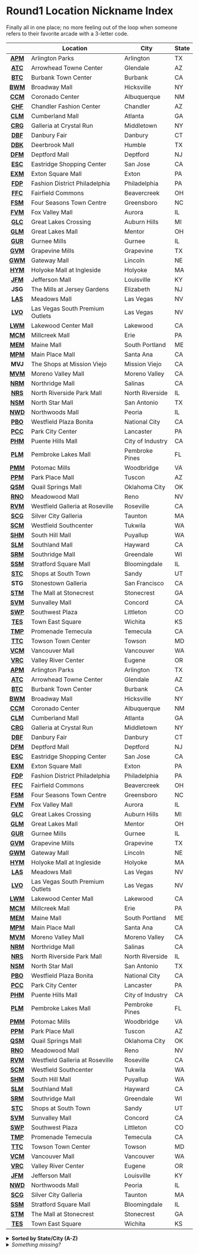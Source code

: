 # Round1 Location Nickname Index

Finally all in one place; no more feeling out of the loop when someone refers to their favorite arcade with a 3-letter code.

| |Location|City|State|
|:---:|--------|----|-----|
|[**APM**](https://zenius-i-vanisher.com/v5.2/arcade.php?id=3125#summary)|Arlington Parks|Arlington|TX|
|[**ATC**](https://zenius-i-vanisher.com/v5.2/arcade.php?id=7904#summary)|Arrowhead Towne Center|Glendale|AZ|
|[**BTC**](https://zenius-i-vanisher.com/v5.2/arcade.php?id=4439#summary)|Burbank Town Center|Burbank|CA|
|[**BWM**](https://zenius-i-vanisher.com/v5.2/arcade.php?id=3918#summary)|Broadway Mall|Hicksville|NY|
|[**CCM**](https://zenius-i-vanisher.com/v5.2/arcade.php?id=4165#summary)|Coronado Center|Albuquerque|NM|
|[**CHF**](https://zenius-i-vanisher.com/v5.2/arcade.php?id=7904#summary)|Chandler Fashion Center|Chandler|AZ|
|[**CLM**](https://zenius-i-vanisher.com/v5.2/arcade.php?id=4979#summary)|Cumberland Mall|Atlanta|GA|
|[**CRG**](https://zenius-i-vanisher.com/v5.2/arcade.php?id=3934#summary)|Galleria at Crystal Run|Middletown|NY|
|[**DBF**](https://zenius-i-vanisher.com/v5.2/arcade.php?id=7955#summary)|Danbury Fair|Danbury|CT|
|[**DBK**](https://zenius-i-vanisher.com/v5.2/arcade.php?id=8885#summary)|Deerbrook Mall|Humble|TX|
|[**DFM**](https://zenius-i-vanisher.com/v5.2/arcade.php?id=4871#summary)|Deptford Mall|Deptford|NJ|
|[**ESC**](https://zenius-i-vanisher.com/v5.2/arcade.php?id=2868#summary)|Eastridge Shopping Center|San Jose|CA|
|[**EXM**](https://zenius-i-vanisher.com/v5.2/arcade.php?id=3831#summary)|Exton Square Mall|Exton|PA|
|[**FDP**](https://zenius-i-vanisher.com/v5.2/arcade.php?id=4787#summary)|Fashion District Philadelphia|Philadelphia|PA|
|[**FFC**](https://zenius-i-vanisher.com/v5.2/arcade.php?id=4662#summary)|Fairfield Commons|Beavercreek|OH|
|[**FSM**](https://zenius-i-vanisher.com/v5.2/arcade.php?id=3997#summary)|Four Seasons Town Centre|Greensboro|NC|
|[**FVM**](https://zenius-i-vanisher.com/v5.2/arcade.php?id=3956#summary)|Fox Valley Mall|Aurora|IL|
|[**GLC**](https://zenius-i-vanisher.com/v5.2/arcade.php?id=3996#summary)|Great Lakes Crossing|Auburn Hills|MI|
|[**GLM**](https://zenius-i-vanisher.com/v5.2/arcade.php?id=4168#summary)|Great Lakes Mall|Mentor|OH|
|[**GUR**](https://zenius-i-vanisher.com/v5.2/arcade.php?id=7428#summary)|Gurnee Mills|Gurnee|IL|
|[**GVM**](https://zenius-i-vanisher.com/v5.2/arcade.php?id=3599#summary)|Grapevine Mills|Grapevine|TX|
|[**GWM**](https://zenius-i-vanisher.com/v5.2/arcade.php?id=4402#summary)|Gateway Mall|Lincoln|NE|
|[**HYM**](https://zenius-i-vanisher.com/v5.2/arcade.php?id=4361#summary)|Holyoke Mall at Ingleside|Holyoke|MA|
|[**JFM**](https://zenius-i-vanisher.com/v5.2/arcade.php?id=8043#summary)|Jefferson Mall|Louisville|KY|
|**JSG**|The Mills at Jersey Gardens|Elizabeth|NJ|
|[**LAS**](https://zenius-i-vanisher.com/v5.2/arcade.php?id=4364#summary)|Meadows Mall|Las Vegas|NV|
|[**LVO**](https://zenius-i-vanisher.com/v5.2/arcade.php?id=7426#summary)|Las Vegas South Premium Outlets|Las Vegas|NV|
|[**LWM**](https://zenius-i-vanisher.com/v5.2/arcade.php?id=2531#summary)|Lakewood Center Mall|Lakewood|CA|
|[**MCM**](https://zenius-i-vanisher.com/v5.2/arcade.php?id=4166#summary)|Millcreek Mall|Erie|PA|
|[**MEM**](https://zenius-i-vanisher.com/v5.2/arcade.php?id=4164#summary)|Maine Mall|South Portland|ME|
|[**MPM**](https://zenius-i-vanisher.com/v5.2/arcade.php?id=3295#summary)|Main Place Mall|Santa Ana|CA|
|**MVJ**|The Shops at Mission Viejo|Mission Viejo|CA|
|[**MVM**](https://zenius-i-vanisher.com/v5.2/arcade.php?id=2235#summary)|Moreno Valley Mall|Moreno Valley|CA|
|[**NRM**](https://zenius-i-vanisher.com/v5.2/arcade.php?id=4286#summary)|Northridge Mall|Salinas|CA|
|[**NRS**](https://zenius-i-vanisher.com/v5.2/arcade.php?id=4167#summary)|North Riverside Park Mall|North Riverside|IL|
|[**NSM**](https://zenius-i-vanisher.com/v5.2/arcade.php?id=5557#summary)|North Star Mall|San Antonio|TX|
|[**NWD**](https://zenius-i-vanisher.com/v5.2/arcade.php?id=7903#summary)|Northwoods Mall|Peoria|IL|
|[**PBO**](https://zenius-i-vanisher.com/v5.2/arcade.php?id=7905#summary)|Westfield Plaza Bonita|National City|CA|
|[**PCC**](https://zenius-i-vanisher.com/v5.2/arcade.php?id=4985#summary)|Park City Center|Lancaster|PA|
|[**PHM**](https://zenius-i-vanisher.com/v5.2/arcade.php?id=1423#summary)|Puente Hills Mall|City of Industry|CA|
|[**PLM**](https://zenius-i-vanisher.com/v5.2/arcade.php?id=4978#summary)|Pembroke Lakes Mall|Pembroke Pines|FL|
|[**PMM**](https://zenius-i-vanisher.com/v5.2/arcade.php?id=4987#summary)|Potomac Mills|Woodbridge|VA|
|[**PPM**](https://zenius-i-vanisher.com/v5.2/arcade.php?id=4367#summary)|Park Place Mall|Tuscon|AZ|
|[**QSM**](https://zenius-i-vanisher.com/v5.2/arcade.php?id=4785#summary)|Quail Springs Mall|Oklahoma City|OK|
|[**RNO**](https://zenius-i-vanisher.com/v5.2/arcade.php?id=4365#summary)|Meadowood Mall|Reno|NV|
|[**RVM**](https://zenius-i-vanisher.com/v5.2/arcade.php?id=4366#summary)|Westfield Galleria at Roseville|Roseville|CA|
|[**SCG**](https://zenius-i-vanisher.com/v5.2/arcade.php?id=4842#summary)|Silver City Galleria|Taunton|MA|
|[**SCM**](https://zenius-i-vanisher.com/v5.2/arcade.php?id=3296#summary)|Westfield Southcenter|Tukwila|WA|
|[**SHM**](https://zenius-i-vanisher.com/v5.2/arcade.php?id=4988#summary)|South Hill Mall|Puyallup|WA|
|[**SLM**](https://zenius-i-vanisher.com/v5.2/arcade.php?id=4359#summary)|Southland Mall|Hayward|CA|
|[**SRM**](https://zenius-i-vanisher.com/v5.2/arcade.php?id=4362#summary)|Southridge Mall|Greendale|WI|
|[**SSM**](https://zenius-i-vanisher.com/v5.2/arcade.php?id=3917#summary)|Stratford Square Mall|Bloomingdale|IL|
|[**STC**](https://zenius-i-vanisher.com/v5.2/arcade.php?id=3998#summary)|Shops at South Town|Sandy|UT|
|**STG**|Stonestown Galleria|San Francisco|CA|
|[**STM**](https://zenius-i-vanisher.com/v5.2/arcade.php?id=8044#summary)|The Mall at Stonecrest|Stonecrest|GA|
|[**SVM**](https://zenius-i-vanisher.com/v5.2/arcade.php?id=3704#summary)|Sunvalley Mall|Concord|CA|
|[**SWP**](https://zenius-i-vanisher.com/v5.2/arcade.php?id=3916#summary)|Southwest Plaza|Littleton|CO|
|[**TES**](https://zenius-i-vanisher.com/v5.2/arcade.php?id=8046#summary)|Town East Square|Wichita|KS|
|[**TMP**](https://zenius-i-vanisher.com/v5.2/arcade.php?id=4169#summary)|Promenade Temecula|Temecula|CA|
|[**TTC**](https://zenius-i-vanisher.com/v5.2/arcade.php?id=4363#summary)|Towson Town Center|Towson|MD|
|[**VCM**](https://zenius-i-vanisher.com/v5.2/arcade.php?id=4582#summary)|Vancouver Mall|Vancouver|WA|
|[**VRC**](https://zenius-i-vanisher.com/v5.2/arcade.php?id=4661#summary)|Valley River Center|Eugene|OR|
|[**APM**](https://zenius-i-vanisher.com/v5.2/arcade.php?id=3125#summary)|Arlington Parks|Arlington|TX|
|[**ATC**](https://zenius-i-vanisher.com/v5.2/arcade.php?id=7904#summary)|Arrowhead Towne Center|Glendale|AZ|
|[**BTC**](https://zenius-i-vanisher.com/v5.2/arcade.php?id=4439#summary)|Burbank Town Center|Burbank|CA|
|[**BWM**](https://zenius-i-vanisher.com/v5.2/arcade.php?id=3918#summary)|Broadway Mall|Hicksville|NY|
|[**CCM**](https://zenius-i-vanisher.com/v5.2/arcade.php?id=4165#summary)|Coronado Center|Albuquerque|NM|
|[**CLM**](https://zenius-i-vanisher.com/v5.2/arcade.php?id=4979#summary)|Cumberland Mall|Atlanta|GA|
|[**CRG**](https://zenius-i-vanisher.com/v5.2/arcade.php?id=3934#summary)|Galleria at Crystal Run|Middletown|NY|
|[**DBF**](https://zenius-i-vanisher.com/v5.2/arcade.php?id=7955#summary)|Danbury Fair|Danbury|CT|
|[**DFM**](https://zenius-i-vanisher.com/v5.2/arcade.php?id=4871#summary)|Deptford Mall|Deptford|NJ|
|[**ESC**](https://zenius-i-vanisher.com/v5.2/arcade.php?id=2868#summary)|Eastridge Shopping Center|San Jose|CA|
|[**EXM**](https://zenius-i-vanisher.com/v5.2/arcade.php?id=3831#summary)|Exton Square Mall|Exton|PA|
|[**FDP**](https://zenius-i-vanisher.com/v5.2/arcade.php?id=4787#summary)|Fashion District Philadelphia|Philadelphia|PA|
|[**FFC**](https://zenius-i-vanisher.com/v5.2/arcade.php?id=4662#summary)|Fairfield Commons|Beavercreek|OH|
|[**FSM**](https://zenius-i-vanisher.com/v5.2/arcade.php?id=3997#summary)|Four Seasons Town Centre|Greensboro|NC|
|[**FVM**](https://zenius-i-vanisher.com/v5.2/arcade.php?id=3956#summary)|Fox Valley Mall|Aurora|IL|
|[**GLC**](https://zenius-i-vanisher.com/v5.2/arcade.php?id=3996#summary)|Great Lakes Crossing|Auburn Hills|MI|
|[**GLM**](https://zenius-i-vanisher.com/v5.2/arcade.php?id=4168#summary)|Great Lakes Mall|Mentor|OH|
|[**GUR**](https://zenius-i-vanisher.com/v5.2/arcade.php?id=7428#summary)|Gurnee Mills|Gurnee|IL|
|[**GVM**](https://zenius-i-vanisher.com/v5.2/arcade.php?id=3599#summary)|Grapevine Mills|Grapevine|TX|
|[**GWM**](https://zenius-i-vanisher.com/v5.2/arcade.php?id=4402#summary)|Gateway Mall|Lincoln|NE|
|[**HYM**](https://zenius-i-vanisher.com/v5.2/arcade.php?id=4361#summary)|Holyoke Mall at Ingleside|Holyoke|MA|
|[**LAS**](https://zenius-i-vanisher.com/v5.2/arcade.php?id=4364#summary)|Meadows Mall|Las Vegas|NV|
|[**LVO**](https://zenius-i-vanisher.com/v5.2/arcade.php?id=7426#summary)|Las Vegas South Premium Outlets|Las Vegas|NV|
|[**LWM**](https://zenius-i-vanisher.com/v5.2/arcade.php?id=2531#summary)|Lakewood Center Mall|Lakewood|CA|
|[**MCM**](https://zenius-i-vanisher.com/v5.2/arcade.php?id=4166#summary)|Millcreek Mall|Erie|PA|
|[**MEM**](https://zenius-i-vanisher.com/v5.2/arcade.php?id=4164#summary)|Maine Mall|South Portland|ME|
|[**MPM**](https://zenius-i-vanisher.com/v5.2/arcade.php?id=3295#summary)|Main Place Mall|Santa Ana|CA|
|[**MVM**](https://zenius-i-vanisher.com/v5.2/arcade.php?id=2235#summary)|Moreno Valley Mall|Moreno Valley|CA|
|[**NRM**](https://zenius-i-vanisher.com/v5.2/arcade.php?id=4286#summary)|Northridge Mall|Salinas|CA|
|[**NRS**](https://zenius-i-vanisher.com/v5.2/arcade.php?id=4167#summary)|North Riverside Park Mall|North Riverside|IL|
|[**NSM**](https://zenius-i-vanisher.com/v5.2/arcade.php?id=5557#summary)|North Star Mall|San Antonio|TX|
|[**PBO**](https://zenius-i-vanisher.com/v5.2/arcade.php?id=7905#summary)|Westfield Plaza Bonita|National City|CA|
|[**PCC**](https://zenius-i-vanisher.com/v5.2/arcade.php?id=4985#summary)|Park City Center|Lancaster|PA|
|[**PHM**](https://zenius-i-vanisher.com/v5.2/arcade.php?id=1423#summary)|Puente Hills Mall|City of Industry|CA|
|[**PLM**](https://zenius-i-vanisher.com/v5.2/arcade.php?id=4978#summary)|Pembroke Lakes Mall|Pembroke Pines|FL|
|[**PMM**](https://zenius-i-vanisher.com/v5.2/arcade.php?id=4987#summary)|Potomac Mills|Woodbridge|VA|
|[**PPM**](https://zenius-i-vanisher.com/v5.2/arcade.php?id=4367#summary)|Park Place Mall|Tuscon|AZ|
|[**QSM**](https://zenius-i-vanisher.com/v5.2/arcade.php?id=4785#summary)|Quail Springs Mall|Oklahoma City|OK|
|[**RNO**](https://zenius-i-vanisher.com/v5.2/arcade.php?id=4365#summary)|Meadowood Mall|Reno|NV|
|[**RVM**](https://zenius-i-vanisher.com/v5.2/arcade.php?id=4366#summary)|Westfield Galleria at Roseville|Roseville|CA|
|[**SCM**](https://zenius-i-vanisher.com/v5.2/arcade.php?id=3296#summary)|Westfield Southcenter|Tukwila|WA|
|[**SHM**](https://zenius-i-vanisher.com/v5.2/arcade.php?id=4988#summary)|South Hill Mall|Puyallup|WA|
|[**SLM**](https://zenius-i-vanisher.com/v5.2/arcade.php?id=4359#summary)|Southland Mall|Hayward|CA|
|[**SRM**](https://zenius-i-vanisher.com/v5.2/arcade.php?id=4362#summary)|Southridge Mall|Greendale|WI|
|[**STC**](https://zenius-i-vanisher.com/v5.2/arcade.php?id=3998#summary)|Shops at South Town|Sandy|UT|
|[**SVM**](https://zenius-i-vanisher.com/v5.2/arcade.php?id=3704#summary)|Sunvalley Mall|Concord|CA|
|[**SWP**](https://zenius-i-vanisher.com/v5.2/arcade.php?id=3916#summary)|Southwest Plaza|Littleton|CO|
|[**TMP**](https://zenius-i-vanisher.com/v5.2/arcade.php?id=4169#summary)|Promenade Temecula|Temecula|CA|
|[**TTC**](https://zenius-i-vanisher.com/v5.2/arcade.php?id=4363#summary)|Towson Town Center|Towson|MD|
|[**VCM**](https://zenius-i-vanisher.com/v5.2/arcade.php?id=4582#summary)|Vancouver Mall|Vancouver|WA|
|[**VRC**](https://zenius-i-vanisher.com/v5.2/arcade.php?id=4661#summary)|Valley River Center|Eugene|OR|
|[**JFM**](N/A)|Jefferson Mall|Louisville|KY|
|[**NWD**](N/A)|Northwoods Mall|Peoria|IL|
|[**SCG**](N/A)|Silver City Galleria|Taunton|MA|
|[**SSM**](N/A)|Stratford Square Mall|Bloomingdale|IL|
|[**STM**](N/A)|The Mall at Stonecrest|Stonecrest|GA|
|[**TES**](N/A)|Town East Square|Wichita|KS|

<details><summary><b>Sorted by State/City (A-Z)</b></summary>

| |Location|City|State|
|:---:|--------|----|-----|
|[**CHF**](https://zenius-i-vanisher.com/v5.2/arcade.php?id=7904#summary)|Chandler Fashion Center|Chandler|AZ|
|[**ATC**](https://zenius-i-vanisher.com/v5.2/arcade.php?id=7904#summary)|Arrowhead Towne Center|Glendale|AZ|
|[**PPM**](https://zenius-i-vanisher.com/v5.2/arcade.php?id=4367#summary)|Park Place Mall|Tuscon|AZ|
|[**BTC**](https://zenius-i-vanisher.com/v5.2/arcade.php?id=4439#summary)|Burbank Town Center|Burbank|CA|
|[**PHM**](https://zenius-i-vanisher.com/v5.2/arcade.php?id=1423#summary)|Puente Hills Mall|City of Industry|CA|
|[**SVM**](https://zenius-i-vanisher.com/v5.2/arcade.php?id=3704#summary)|Sunvalley Mall|Concord|CA|
|[**SLM**](https://zenius-i-vanisher.com/v5.2/arcade.php?id=4359#summary)|Southland Mall|Hayward|CA|
|[**LWM**](https://zenius-i-vanisher.com/v5.2/arcade.php?id=2531#summary)|Lakewood Center Mall|Lakewood|CA|
|**MVJ**|The Shops at Mission Viejo|Mission Viejo|CA|
|[**MVM**](https://zenius-i-vanisher.com/v5.2/arcade.php?id=2235#summary)|Moreno Valley Mall|Moreno Valley|CA|
|[**PBO**](https://zenius-i-vanisher.com/v5.2/arcade.php?id=7905#summary)|Westfield Plaza Bonita|National City|CA|
|[**RVM**](https://zenius-i-vanisher.com/v5.2/arcade.php?id=4366#summary)|Westfield Galleria at Roseville|Roseville|CA|
|[**NRM**](https://zenius-i-vanisher.com/v5.2/arcade.php?id=4286#summary)|Northridge Mall|Salinas|CA|
|**STG**|Stonestown Galleria|San Francisco|CA|
|[**ESC**](https://zenius-i-vanisher.com/v5.2/arcade.php?id=2868#summary)|Eastridge Shopping Center|San Jose|CA|
|[**MPM**](https://zenius-i-vanisher.com/v5.2/arcade.php?id=3295#summary)|Main Place Mall|Santa Ana|CA|
|[**TMP**](https://zenius-i-vanisher.com/v5.2/arcade.php?id=4169#summary)|Promenade Temecula|Temecula|CA|
|[**SWP**](https://zenius-i-vanisher.com/v5.2/arcade.php?id=3916#summary)|Southwest Plaza|Littleton|CO|
|[**DBF**](https://zenius-i-vanisher.com/v5.2/arcade.php?id=7955#summary)|Danbury Fair|Danbury|CT|
|[**PLM**](https://zenius-i-vanisher.com/v5.2/arcade.php?id=4978#summary)|Pembroke Lakes Mall|Pembroke Pines|FL|
|[**CLM**](https://zenius-i-vanisher.com/v5.2/arcade.php?id=4979#summary)|Cumberland Mall|Atlanta|GA|
|[**STM**](https://zenius-i-vanisher.com/v5.2/arcade.php?id=8044#summary)|The Mall at Stonecrest|Stonecrest|GA|
|[**FVM**](https://zenius-i-vanisher.com/v5.2/arcade.php?id=3956#summary)|Fox Valley Mall|Aurora|IL|
|[**SSM**](https://zenius-i-vanisher.com/v5.2/arcade.php?id=3917#summary)|Stratford Square Mall|Bloomingdale|IL|
|[**GUR**](https://zenius-i-vanisher.com/v5.2/arcade.php?id=7428#summary)|Gurnee Mills|Gurnee|IL|
|[**NRS**](https://zenius-i-vanisher.com/v5.2/arcade.php?id=4167#summary)|North Riverside Park Mall|North Riverside|IL|
|[**NWD**](https://zenius-i-vanisher.com/v5.2/arcade.php?id=7903#summary)|Northwoods Mall|Peoria|IL|
|[**TES**](https://zenius-i-vanisher.com/v5.2/arcade.php?id=8046#summary)|Town East Square|Wichita|KS|
|[**JFM**](https://zenius-i-vanisher.com/v5.2/arcade.php?id=8043#summary)|Jefferson Mall|Louisville|KY|
|[**HYM**](https://zenius-i-vanisher.com/v5.2/arcade.php?id=4361#summary)|Holyoke Mall at Ingleside|Holyoke|MA|
|[**SCG**](https://zenius-i-vanisher.com/v5.2/arcade.php?id=4842#summary)|Silver City Galleria|Taunton|MA|
|[**TTC**](https://zenius-i-vanisher.com/v5.2/arcade.php?id=4363#summary)|Towson Town Center|Towson|MD|
|[**MEM**](https://zenius-i-vanisher.com/v5.2/arcade.php?id=4164#summary)|Maine Mall|South Portland|ME|
|[**GLC**](https://zenius-i-vanisher.com/v5.2/arcade.php?id=3996#summary)|Great Lakes Crossing|Auburn Hills|MI|
|[**FSM**](https://zenius-i-vanisher.com/v5.2/arcade.php?id=3997#summary)|Four Seasons Town Centre|Greensboro|NC|
|[**GWM**](https://zenius-i-vanisher.com/v5.2/arcade.php?id=4402#summary)|Gateway Mall|Lincoln|NE|
|[**DFM**](https://zenius-i-vanisher.com/v5.2/arcade.php?id=4871#summary)|Deptford Mall|Deptford|NJ|
|**JSG**|The Mills at Jersey Gardens|Elizabeth|NJ|
|[**CCM**](https://zenius-i-vanisher.com/v5.2/arcade.php?id=4165#summary)|Coronado Center|Albuquerque|NM|
|[**LAS**](https://zenius-i-vanisher.com/v5.2/arcade.php?id=4364#summary)|Meadows Mall|Las Vegas|NV|
|[**LVO**](https://zenius-i-vanisher.com/v5.2/arcade.php?id=7426#summary)|Las Vegas South Premium Outlets|Las Vegas|NV|
|[**RNO**](https://zenius-i-vanisher.com/v5.2/arcade.php?id=4365#summary)|Meadowood Mall|Reno|NV|
|[**BWM**](https://zenius-i-vanisher.com/v5.2/arcade.php?id=3918#summary)|Broadway Mall|Hicksville|NY|
|[**CRG**](https://zenius-i-vanisher.com/v5.2/arcade.php?id=3934#summary)|Galleria at Crystal Run|Middletown|NY|
|[**FFC**](https://zenius-i-vanisher.com/v5.2/arcade.php?id=4662#summary)|Fairfield Commons|Beavercreek|OH|
|[**GLM**](https://zenius-i-vanisher.com/v5.2/arcade.php?id=4168#summary)|Great Lakes Mall|Mentor|OH|
|[**QSM**](https://zenius-i-vanisher.com/v5.2/arcade.php?id=4785#summary)|Quail Springs Mall|Oklahoma City|OK|
|[**VRC**](https://zenius-i-vanisher.com/v5.2/arcade.php?id=4661#summary)|Valley River Center|Eugene|OR|
|[**MCM**](https://zenius-i-vanisher.com/v5.2/arcade.php?id=4166#summary)|Millcreek Mall|Erie|PA|
|[**EXM**](https://zenius-i-vanisher.com/v5.2/arcade.php?id=3831#summary)|Exton Square Mall|Exton|PA|
|[**PCC**](https://zenius-i-vanisher.com/v5.2/arcade.php?id=4985#summary)|Park City Center|Lancaster|PA|
|[**FDP**](https://zenius-i-vanisher.com/v5.2/arcade.php?id=4787#summary)|Fashion District Philadelphia|Philadelphia|PA|
|[**APM**](https://zenius-i-vanisher.com/v5.2/arcade.php?id=3125#summary)|Arlington Parks|Arlington|TX|
|[**GVM**](https://zenius-i-vanisher.com/v5.2/arcade.php?id=3599#summary)|Grapevine Mills|Grapevine|TX|
|[**DBK**](https://zenius-i-vanisher.com/v5.2/arcade.php?id=8885#summary)|Deerbrook Mall|Humble|TX|
|[**NSM**](https://zenius-i-vanisher.com/v5.2/arcade.php?id=5557#summary)|North Star Mall|San Antonio|TX|
|[**STC**](https://zenius-i-vanisher.com/v5.2/arcade.php?id=3998#summary)|Shops at South Town|Sandy|UT|
|[**PMM**](https://zenius-i-vanisher.com/v5.2/arcade.php?id=4987#summary)|Potomac Mills|Woodbridge|VA|
|[**SHM**](https://zenius-i-vanisher.com/v5.2/arcade.php?id=4988#summary)|South Hill Mall|Puyallup|WA|
|[**SCM**](https://zenius-i-vanisher.com/v5.2/arcade.php?id=3296#summary)|Westfield Southcenter|Tukwila|WA|
|[**VCM**](https://zenius-i-vanisher.com/v5.2/arcade.php?id=4582#summary)|Vancouver Mall|Vancouver|WA|
|[**SRM**](https://zenius-i-vanisher.com/v5.2/arcade.php?id=4362#summary)|Southridge Mall|Greendale|WI|
|[**ATC**](https://zenius-i-vanisher.com/v5.2/arcade.php?id=7904#summary)|Arrowhead Towne Center|Glendale|AZ|
|[**PPM**](https://zenius-i-vanisher.com/v5.2/arcade.php?id=4367#summary)|Park Place Mall|Tuscon|AZ|
|[**BTC**](https://zenius-i-vanisher.com/v5.2/arcade.php?id=4439#summary)|Burbank Town Center|Burbank|CA|
|[**PHM**](https://zenius-i-vanisher.com/v5.2/arcade.php?id=1423#summary)|Puente Hills Mall|City of Industry|CA|
|[**SVM**](https://zenius-i-vanisher.com/v5.2/arcade.php?id=3704#summary)|Sunvalley Mall|Concord|CA|
|[**SLM**](https://zenius-i-vanisher.com/v5.2/arcade.php?id=4359#summary)|Southland Mall|Hayward|CA|
|[**LWM**](https://zenius-i-vanisher.com/v5.2/arcade.php?id=2531#summary)|Lakewood Center Mall|Lakewood|CA|
|[**MVM**](https://zenius-i-vanisher.com/v5.2/arcade.php?id=2235#summary)|Moreno Valley Mall|Moreno Valley|CA|
|[**PBO**](https://zenius-i-vanisher.com/v5.2/arcade.php?id=7905#summary)|Westfield Plaza Bonita|National City|CA|
|[**RVM**](https://zenius-i-vanisher.com/v5.2/arcade.php?id=4366#summary)|Westfield Galleria at Roseville|Roseville|CA|
|[**NRM**](https://zenius-i-vanisher.com/v5.2/arcade.php?id=4286#summary)|Northridge Mall|Salinas|CA|
|[**ESC**](https://zenius-i-vanisher.com/v5.2/arcade.php?id=2868#summary)|Eastridge Shopping Center|San Jose|CA|
|[**MPM**](https://zenius-i-vanisher.com/v5.2/arcade.php?id=3295#summary)|Main Place Mall|Santa Ana|CA|
|[**TMP**](https://zenius-i-vanisher.com/v5.2/arcade.php?id=4169#summary)|Promenade Temecula|Temecula|CA|
|[**SWP**](https://zenius-i-vanisher.com/v5.2/arcade.php?id=3916#summary)|Southwest Plaza|Littleton|CO|
|[**DBF**](https://zenius-i-vanisher.com/v5.2/arcade.php?id=7955#summary)|Danbury Fair|Danbury|CT|
|[**PLM**](https://zenius-i-vanisher.com/v5.2/arcade.php?id=4978#summary)|Pembroke Lakes Mall|Pembroke Pines|FL|
|[**CLM**](https://zenius-i-vanisher.com/v5.2/arcade.php?id=4979#summary)|Cumberland Mall|Atlanta|GA|
|[**FVM**](https://zenius-i-vanisher.com/v5.2/arcade.php?id=3956#summary)|Fox Valley Mall|Aurora|IL|
|[**GUR**](https://zenius-i-vanisher.com/v5.2/arcade.php?id=7428#summary)|Gurnee Mills|Gurnee|IL|
|[**NRS**](https://zenius-i-vanisher.com/v5.2/arcade.php?id=4167#summary)|North Riverside Park Mall|North Riverside|IL|
|[**HYM**](https://zenius-i-vanisher.com/v5.2/arcade.php?id=4361#summary)|Holyoke Mall at Ingleside|Holyoke|MA|
|[**TTC**](https://zenius-i-vanisher.com/v5.2/arcade.php?id=4363#summary)|Towson Town Center|Towson|MD|
|[**MEM**](https://zenius-i-vanisher.com/v5.2/arcade.php?id=4164#summary)|Maine Mall|South Portland|ME|
|[**GLC**](https://zenius-i-vanisher.com/v5.2/arcade.php?id=3996#summary)|Great Lakes Crossing|Auburn Hills|MI|
|[**FSM**](https://zenius-i-vanisher.com/v5.2/arcade.php?id=3997#summary)|Four Seasons Town Centre|Greensboro|NC|
|[**GWM**](https://zenius-i-vanisher.com/v5.2/arcade.php?id=4402#summary)|Gateway Mall|Lincoln|NE|
|[**DFM**](https://zenius-i-vanisher.com/v5.2/arcade.php?id=4871#summary)|Deptford Mall|Deptford|NJ|
|[**CCM**](https://zenius-i-vanisher.com/v5.2/arcade.php?id=4165#summary)|Coronado Center|Albuquerque|NM|
|[**LAS**](https://zenius-i-vanisher.com/v5.2/arcade.php?id=4364#summary)|Meadows Mall|Las Vegas|NV|
|[**LVO**](https://zenius-i-vanisher.com/v5.2/arcade.php?id=7426#summary)|Las Vegas South Premium Outlets|Las Vegas|NV|
|[**RNO**](https://zenius-i-vanisher.com/v5.2/arcade.php?id=4365#summary)|Meadowood Mall|Reno|NV|
|[**BWM**](https://zenius-i-vanisher.com/v5.2/arcade.php?id=3918#summary)|Broadway Mall|Hicksville|NY|
|[**CRG**](https://zenius-i-vanisher.com/v5.2/arcade.php?id=3934#summary)|Galleria at Crystal Run|Middletown|NY|
|[**FFC**](https://zenius-i-vanisher.com/v5.2/arcade.php?id=4662#summary)|Fairfield Commons|Beavercreek|OH|
|[**GLM**](https://zenius-i-vanisher.com/v5.2/arcade.php?id=4168#summary)|Great Lakes Mall|Mentor|OH|
|[**QSM**](https://zenius-i-vanisher.com/v5.2/arcade.php?id=4785#summary)|Quail Springs Mall|Oklahoma City|OK|
|[**VRC**](https://zenius-i-vanisher.com/v5.2/arcade.php?id=4661#summary)|Valley River Center|Eugene|OR|
|[**MCM**](https://zenius-i-vanisher.com/v5.2/arcade.php?id=4166#summary)|Millcreek Mall|Erie|PA|
|[**EXM**](https://zenius-i-vanisher.com/v5.2/arcade.php?id=3831#summary)|Exton Square Mall|Exton|PA|
|[**PCC**](https://zenius-i-vanisher.com/v5.2/arcade.php?id=4985#summary)|Park City Center|Lancaster|PA|
|[**FDP**](https://zenius-i-vanisher.com/v5.2/arcade.php?id=4787#summary)|Fashion District Philadelphia|Philadelphia|PA|
|[**APM**](https://zenius-i-vanisher.com/v5.2/arcade.php?id=3125#summary)|Arlington Parks|Arlington|TX|
|[**GVM**](https://zenius-i-vanisher.com/v5.2/arcade.php?id=3599#summary)|Grapevine Mills|Grapevine|TX|
|[**NSM**](https://zenius-i-vanisher.com/v5.2/arcade.php?id=5557#summary)|North Star Mall|San Antonio|TX|
|[**STC**](https://zenius-i-vanisher.com/v5.2/arcade.php?id=3998#summary)|Shops at South Town|Sandy|UT|
|[**PMM**](https://zenius-i-vanisher.com/v5.2/arcade.php?id=4987#summary)|Potomac Mills|Woodbridge|VA|
|[**SHM**](https://zenius-i-vanisher.com/v5.2/arcade.php?id=4988#summary)|South Hill Mall|Puyallup|WA|
|[**SCM**](https://zenius-i-vanisher.com/v5.2/arcade.php?id=3296#summary)|Westfield Southcenter|Tukwila|WA|
|[**VCM**](https://zenius-i-vanisher.com/v5.2/arcade.php?id=4582#summary)|Vancouver Mall|Vancouver|WA|
|[**SRM**](https://zenius-i-vanisher.com/v5.2/arcade.php?id=4362#summary)|Southridge Mall|Greendale|WI|
|[**STM**](N/A)|The Mall at Stonecrest|Stonecrest|GA|
|[**SSM**](N/A)|Stratford Square Mall|Bloomingdale|IL|
|[**NWD**](N/A)|Northwoods Mall|Peoria|IL|
|[**TES**](N/A)|Town East Square|Wichita|KS|
|[**JFM**](N/A)|Jefferson Mall|Louisville|KY|
|[**SCG**](N/A)|Silver City Galleria|Taunton|MA|
</details>
<details><summary><i>Something missing?</i></summary>

The list was derived from [the official Round1 website](https://www.round1usa.com/locations/). If a shop code is appended to the reservation page URL, e.g. `https://partytime.round1usa.com/reservation/index/GLC`, the name of the associated shop will be shown on the page.

This trick does not appear to work for every shop; it will not show a result for upcoming locations, or any place that does not book reservations using this form.

*If you know another one and wish to see this list updated, open a github issue, pull request, or message me if you are so inclined.*
</details>
